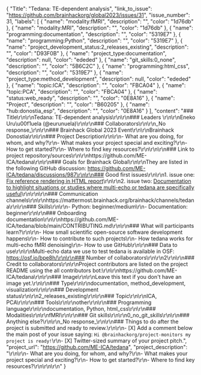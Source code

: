 {
  "Title": "Tedana: TE-dependent analysis",
  "link_to_issue": "https://github.com/brainhackorg/global2023/issues/31",
  "issue_number": 31,
  "labels": [
    {
      "name": "modality:fMRI",
      "description": "",
      "color": "1d76db"
    },
    {
      "name": "modality:MRI",
      "description": "",
      "color": "1d76db"
    },
    {
      "name": "programming:documentation",
      "description": "",
      "color": "5319E7"
    },
    {
      "name": "programming:Python",
      "description": "",
      "color": "5319E7"
    },
    {
      "name": "project_development_status:2_releases_existing",
      "description": "",
      "color": "D93F0B"
    },
    {
      "name": "project_type:documentation",
      "description": null,
      "color": "ededed"
    },
    {
      "name": "git_skills:0_none",
      "description": "",
      "color": "5B6C2C"
    },
    {
      "name": "programming:html_css",
      "description": "",
      "color": "5319E7"
    },
    {
      "name": "project_type:method_development",
      "description": null,
      "color": "ededed"
    },
    {
      "name": "topic:ICA",
      "description": "",
      "color": "FBCA04"
    },
    {
      "name": "topic:PCA",
      "description": "",
      "color": "FBCA04"
    },
    {
      "name": "status:web_ready",
      "description": "",
      "color": "0E8A16"
    },
    {
      "name": "Project",
      "description": "",
      "color": "B60205"
    },
    {
      "name": "hub:donostia_esp",
      "description": "",
      "color": "0E8A16"
    }
  ],
  "content": "### Title\r\n\r\nTedana: TE-dependent analysis\r\n\r\n### Leaders \r\n\r\nEneko Uru\u00f1uela (@eurunuela)\r\n\r\n### Collaborators\r\n\r\n_No response_\r\n\r\n### Brainhack Global 2023 Event\r\n\r\nBrainhack Donostia\r\n\r\n### Project Description\r\n\r\n- What are you doing, for whom, and why?\r\n- What makes your project special and exciting?\r\n- How to get started?\r\n- Where to find key resources?\r\n\r\n\r\n### Link to project repository/sources\r\n\r\nhttps://github.com/ME-ICA/tedana\r\n\r\n### Goals for Brainhack Global\r\n\r\nThey are listed in the following GitHub discussion: https://github.com/ME-ICA/tedana/discussions/987\r\n\r\n### Good first issues\r\n\r\n1. issue one: [Fix reference rendering in HTML report](https://github.com/ME-ICA/tedana/issues/986)\r\n\r\n2. issue two: [Documentation to highlight situations or studies where multi-echo or tedana are specifically useful](https://github.com/ME-ICA/tedana/issues/520)\r\n\r\n\r\n### Communication channels\r\n\r\nhttps://mattermost.brainhack.org/brainhack/channels/tedana\r\n\r\n### Skills\r\n\r\n- Python: beginner/medium\r\n- Documentation: beginner\r\n\r\n### Onboarding documentation\r\n\r\nhttps://github.com/ME-ICA/tedana/blob/main/CONTRIBUTING.md\r\n\r\n### What will participants learn?\r\n\r\n- How small scientific open-source software development happens\r\n- How to contribute to such projects\r\n- How tedana works for multi-echo fMRI denoising\r\n- How to use GitHub\r\n\r\n### Data to use\r\n\r\nMulti-echo data we use to test tedana is available in OSF: https://osf.io/bpe8h/\r\n\r\n### Number of collaborators\r\n\r\n2\r\n\r\n### Credit to collaborators\r\n\r\nProject contributors are listed on the project README using the all contributors bot:\r\n\r\nhttps://github.com/ME-ICA/tedana\r\n\r\n### Image\r\n\r\nLeave this text if you don't have an image yet.\r\n\r\n### Type\r\n\r\ndocumentation, method_development, visualization\r\n\r\n### Development status\r\n\r\n2_releases_existing\r\n\r\n### Topic\r\n\r\nICA, PCA\r\n\r\n### Tools\r\n\r\nother\r\n\r\n### Programming language\r\n\r\ndocumentation, Python, html_css\r\n\r\n### Modalities\r\n\r\nfMRI\r\n\r\n### Git skills\r\n\r\n0_no_git_skills\r\n\r\n### Anything else?\r\n\r\n_No response_\r\n\r\n### Things to do after the project is submitted and ready to review.\r\n\r\n- [X] Add a comment below the main post of your issue saying: `Hi @brainhackorg/project-monitors my project is ready!`\r\n- [X] Twitter-sized summary of your project pitch.",
  "project_url": "https://github.com/ME-ICA/tedana",
  "project_description": "\r\n\r\n- What are you doing, for whom, and why?\r\n- What makes your project special and exciting?\r\n- How to get started?\r\n- Where to find key resources?\r\n\r\n\r\n"
}